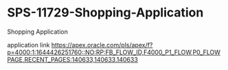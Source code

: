 # SPS-11729-Shopping-Application
Shopping Application

application link
https://apex.oracle.com/pls/apex/f?p=4000:1:1644426251760::NO:RP:FB_FLOW_ID,F4000_P1_FLOW,P0_FLOWPAGE,RECENT_PAGES:140633,140633,140633
